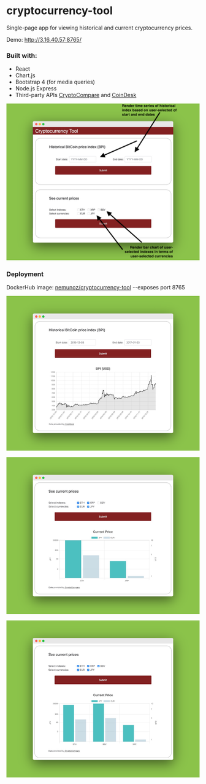 # cryptocurrency-tool
Single-page app for viewing historical and current cryptocurrency prices. 

Demo: http://3.16.40.57:8765/

### Built with:
* React
* Chart.js
* Bootstrap 4 (for media queries)
* Node.js Express
* Third-party APIs [CryptoCompare](https://www.cryptocompare.com/) and [CoinDesk](https://www.coindesk.com/price/bitcoin)

![overview](https://github.com/nicolemunoz99/cryptocurrency-tool/blob/master/readme-files/overview.png)

### Deployment
DockerHub image: [nemunoz/cryptocurrency-tool](https://hub.docker.com/repository/docker/nemunoz/cryptocurrency-tool)  --exposes port 8765

![historical time series](https://github.com/nicolemunoz99/cryptocurrency-tool/blob/master/readme-files/historical.png)

![current prices](https://github.com/nicolemunoz99/cryptocurrency-tool/blob/master/readme-files/current_selection1.png)

![current prices](https://github.com/nicolemunoz99/cryptocurrency-tool/blob/master/readme-files/current_selection2.png)
